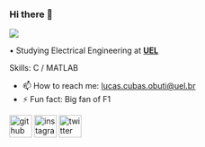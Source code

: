 ### Hi there 👋
![](https://arturssmirnovs.github.io/github-profile-readme-generator/images/banner.png)

• Studying Electrical Engineering at [**UEL**](https://portal.uel.br/home/) 

Skills: C / MATLAB 

- 📫 How to reach me: lucas.cubas.obuti@uel.br 
- ⚡ Fun fact: Big fan of F1  


[<img src='https://cdn.jsdelivr.net/npm/simple-icons@3.0.1/icons/github.svg' alt='github' height='40'>](https://github.com/lucasobuti)  [<img src='https://cdn.jsdelivr.net/npm/simple-icons@3.0.1/icons/instagram.svg' alt='instagram' height='40'>](https://www.instagram.com/lucaspbuti/)  [<img src='https://cdn.jsdelivr.net/npm/simple-icons@3.0.1/icons/twitter.svg' alt='twitter' height='40'>](https://twitter.com/lucasobuti)  

